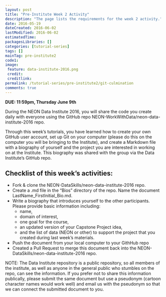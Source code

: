 ```yaml
---
layout: post
title: "Pre-Institute Week 2 Activity"
description: "The page lists the requirements for the week 2 activity."
date: 2016-05-19
dateCreated: 2016-06-02
lastModified: 2016-06-02
estimatedTime: 
packagesLibraries: []
categories: [tutorial-series]
tags: []
mainTag: pre-institute2
code1: 
image:
 feature: data-institute-2016.png
 credit:
 creditlink:
permalink: /tutorial-series/pre-institute2/git-culmination
comments: true
---
```


**DUE: 11:59pm, Thursday June 9th** 

During the NEON Data Institute 2016, you will share the code you create daily 
with everyone using the GitHub repo NEON-WorkWithData/neon-data-institute-2016 repo. 

Through this week’s tutorials, you have learned how to create your own 
GitHub user account, set up Git on your computer (please do this on the 
computer you will be bringing to the Institute), and create a Markdown file with
a biography of yourself and the project you are interested in working on at the
Institute.  This biography was shared with the group via the Data Institute’s
GitHub repo. 

## Checklist of this week’s activities:

* Fork & clone the NEON-DataSkills/neon-data-institute-2016 repo. 
* Create a .md file in the “Bios” directory of the repo. Name the document 
LastName_FirstInitial_Bio.md. 
* Write a biography that introduces yourself to the other participants. Please 
provide basic information including:
  + name,
  + domain of interest, 
  + one goal for the course, 
  + an updated version of your Capstone Project idea, 
  + and the list of data (NEON or other) to support the project that you created 
during last week’s materials. 
* Push the document from your local computer to your GithHub repo
* Created a Pull Request to merge this document back into the 
NEON-DataSkills/neon-data-institute-2016 repo. 

NOTE: The Data Institute repository is a public repository, so all members of 
the institute, as well as anyone in the general public who stumbles on the repo,
can see the information. If you prefer not to share this information publically,
please submit the same document but use a pseudonym (cartoon character names
would work well) and email us with the pseudonym so that we can connect the
submitted document to you. 
